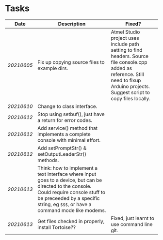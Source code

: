 # Tasks

Date		| Description														| Fixed?
---			|---																| ---
*20210605*	| Fix up copying source files to example dirs.						| Atmel Studio project uses include path setting to find headers. Source file console.cpp added as reference. Still need to fixup Arduino projects. Suggest script to copy files locally.
*20210610*	| Change to class interface.
*20210612*	| Stop using setbuf(), just have a return for error codes.
*20210612*	| Add service() method that implements a complete console with minimal effort.
*20210612*	| Add setPromptStr() & setOutputLeaderStr() methods.
*20210613*	| Think: how to implement a text interface where input goes to a device, but can be directed to the console. Could require console stuff to be preceeded by a specific string, eg `$$$`, or have a command mode like modems.
*20210613*	| Get files checked in properly, install Tortoise??					| Fixed, just learnt to use command line git.
